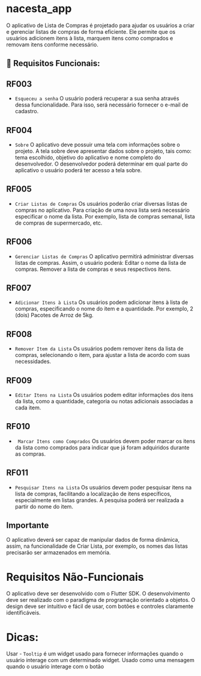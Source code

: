 # nacesta_app
O aplicativo de Lista de Compras é projetado para ajudar os usuários a criar e gerenciar listas de compras de forma eficiente. Ele permite que os usuários adicionem itens à lista, marquem itens como comprados e removam itens conforme necessário.


## 🔨 Requisitos Funcionais:

## RF003
- `Esqueceu a senha`
O usuário poderá recuperar a sua senha através dessa funcionalidade. Para isso, será necessário fornecer o e-mail de cadastro.


## RF004
- `Sobre`
O aplicativo deve possuir uma tela com informações sobre o projeto.  A tela sobre deve apresentar dados sobre o projeto, tais como: tema escolhido, objetivo do aplicativo e nome completo do desenvolvedor. 
O desenvolvedor poderá determinar em qual parte do aplicativo o usuário poderá ter acesso a tela sobre.


## RF005
- `Criar Listas de Compras`
Os usuários poderão criar diversas listas de compras no aplicativo. Para criação de uma nova lista será necessário especificar o nome da lista. Por exemplo, lista de compras semanal, lista de compras de supermercado, etc.


## RF006
- `Gerenciar Listas de Compras`
O aplicativo permitirá administrar diversas listas de compras. Assim, o usuário poderá:
Editar o nome da lista de compras.
Remover a lista de compras e seus respectivos itens.


## RF007
- `Adicionar Itens à Lista`
Os usuários podem adicionar itens à lista de compras, especificando o nome do item e a quantidade. Por exemplo, 2 (dois) Pacotes de Arroz de 5kg. 


## RF008
- `Remover Item da Lista`
Os usuários podem remover itens da lista de compras, selecionando o item, para ajustar a lista de acordo com suas necessidades.


## RF009
- `Editar Itens na Lista`
Os usuários podem editar informações dos itens da lista, como a quantidade, categoria ou notas adicionais associadas a cada item.


## RF010
- ` Marcar Itens como Comprados`
Os usuários devem poder marcar os itens da lista como comprados para indicar que já foram adquiridos durante as compras.


## RF011
- `Pesquisar Itens na Lista`
Os usuários devem poder pesquisar itens na lista de compras, facilitando a localização de itens específicos, especialmente em listas grandes. A pesquisa poderá ser realizada a partir do nome do item.


## Importante
O aplicativo deverá ser capaz de manipular dados de forma dinâmica, assim, na funcionalidade de Criar Lista, por exemplo, os nomes das listas precisarão ser armazenados em memória.


# Requisitos Não-Funcionais
O aplicativo deve ser desenvolvido com o Flutter SDK.
O desenvolvimento deve ser realizado com o paradigma de programação orientado a objetos.
O design deve ser intuitivo e fácil de usar, com botões e controles claramente identificáveis.


# Dicas:
Usar - `Tooltip` é um widget usado para fornecer informações quando o usuário interage com um determinado widget.
Usado como uma mensagem quando o usuário interage com o botão
